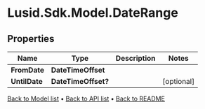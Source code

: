 # Lusid.Sdk.Model.DateRange

## Properties

Name | Type | Description | Notes
------------ | ------------- | ------------- | -------------
**FromDate** | **DateTimeOffset** |  | 
**UntilDate** | **DateTimeOffset?** |  | [optional] 

[Back to Model list](../README.md#documentation-for-models) &#8226; [Back to API list](../README.md#documentation-for-api-endpoints) &#8226; [Back to README](../README.md)

